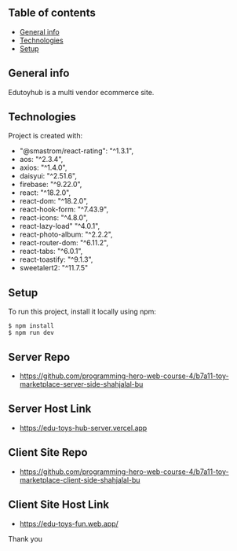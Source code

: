 ## Table of contents

- [General info](#general-info)
- [Technologies](#technologies)
- [Setup](#setup)

## General info

Edutoyhub is a multi vendor ecommerce site.

## Technologies

Project is created with:

- "@smastrom/react-rating": "^1.3.1",
- aos: "^2.3.4",
- axios: "^1.4.0",
- daisyui: "^2.51.6",
- firebase: "^9.22.0",
- react: "^18.2.0",
- react-dom: "^18.2.0",
- react-hook-form: "^7.43.9",
- react-icons: "^4.8.0",
- react-lazy-load" "^4.0.1",
- react-photo-album: "^2.2.2",
- react-router-dom: "^6.11.2",
- react-tabs: "^6.0.1",
- react-toastify: "^9.1.3",
- sweetalert2: "^11.7.5"

## Setup

To run this project, install it locally using npm:

```
$ npm install
$ npm run dev
```

## Server Repo

- https://github.com/programming-hero-web-course-4/b7a11-toy-marketplace-server-side-shahjalal-bu

## Server Host Link

- https://edu-toys-hub-server.vercel.app

## Client Site Repo

- https://github.com/programming-hero-web-course-4/b7a11-toy-marketplace-client-side-shahjalal-bu

## Client Site Host Link

- https://edu-toys-fun.web.app/

Thank you

